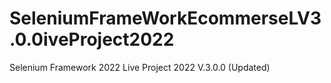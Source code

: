 # SeleniumFrameWorkEcommerseLV3.0.0iveProject2022
Selenium Framework 2022 Live Project 2022 V.3.0.0 (Updated)
